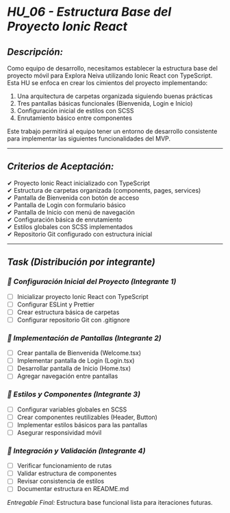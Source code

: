 # *HU_06 - Estructura Base del Proyecto Ionic React*

## *Descripción:*

Como equipo de desarrollo, necesitamos establecer la estructura base del proyecto móvil para Explora Neiva utilizando Ionic React con TypeScript. Esta HU se enfoca en crear los cimientos del proyecto implementando:

1. Una arquitectura de carpetas organizada siguiendo buenas prácticas
2. Tres pantallas básicas funcionales (Bienvenida, Login e Inicio)
3. Configuración inicial de estilos con SCSS
4. Enrutamiento básico entre componentes

Este trabajo permitirá al equipo tener un entorno de desarrollo consistente para implementar las siguientes funcionalidades del MVP.

---

## *Criterios de Aceptación:*

✔ Proyecto Ionic React inicializado con TypeScript  
✔ Estructura de carpetas organizada (components, pages, services)  
✔ Pantalla de Bienvenida con botón de acceso  
✔ Pantalla de Login con formulario básico  
✔ Pantalla de Inicio con menú de navegación  
✔ Configuración básica de enrutamiento  
✔ Estilos globales con SCSS implementados  
✔ Repositorio Git configurado con estructura inicial

---

## *Task (Distribución por integrante)*

### *⿡ Configuración Inicial del Proyecto (Integrante 1)*

- [ ] Inicializar proyecto Ionic React con TypeScript
- [ ] Configurar ESLint y Prettier
- [ ] Crear estructura básica de carpetas
- [ ] Configurar repositorio Git con .gitignore

### *⿢ Implementación de Pantallas (Integrante 2)*

- [ ] Crear pantalla de Bienvenida (Welcome.tsx)
- [ ] Implementar pantalla de Login (Login.tsx)
- [ ] Desarrollar pantalla de Inicio (Home.tsx)
- [ ] Agregar navegación entre pantallas

### *⿣ Estilos y Componentes (Integrante 3)*

- [ ] Configurar variables globales en SCSS
- [ ] Crear componentes reutilizables (Header, Button)
- [ ] Implementar estilos básicos para las pantallas
- [ ] Asegurar responsividad móvil

### *⿤ Integración y Validación (Integrante 4)*

- [ ] Verificar funcionamiento de rutas
- [ ] Validar estructura de componentes
- [ ] Revisar consistencia de estilos
- [ ] Documentar estructura en README.md

*Entregable Final:* Estructura base funcional lista para iteraciones futuras.
